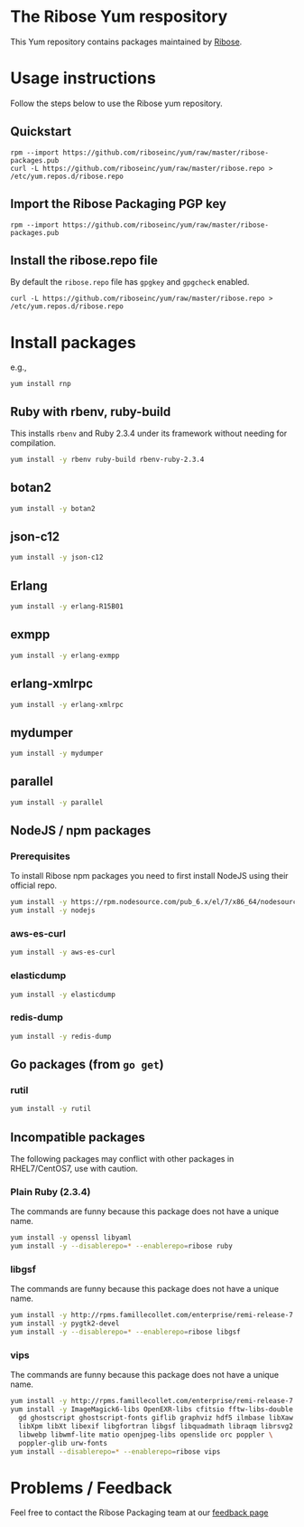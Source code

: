 # The Ribose Yum respository

This Yum repository contains packages maintained by
[Ribose](https://www.ribose.com).


# Usage instructions

Follow the steps below to use the Ribose yum repository.

## Quickstart

```
rpm --import https://github.com/riboseinc/yum/raw/master/ribose-packages.pub
curl -L https://github.com/riboseinc/yum/raw/master/ribose.repo > /etc/yum.repos.d/ribose.repo
```

## Import the Ribose Packaging PGP key

```
rpm --import https://github.com/riboseinc/yum/raw/master/ribose-packages.pub
```

## Install the ribose.repo file

By default the `ribose.repo` file has `gpgkey` and `gpgcheck` enabled.

```
curl -L https://github.com/riboseinc/yum/raw/master/ribose.repo > /etc/yum.repos.d/ribose.repo
```


# Install packages

e.g.,

```
yum install rnp
```

## Ruby with rbenv, ruby-build

This installs `rbenv` and Ruby 2.3.4 under its framework without needing
for compilation.

``` sh
yum install -y rbenv ruby-build rbenv-ruby-2.3.4
```

## botan2

``` sh
yum install -y botan2
```

## json-c12

``` sh
yum install -y json-c12
```

## Erlang

``` sh
yum install -y erlang-R15B01
```

## exmpp

``` sh
yum install -y erlang-exmpp
```

## erlang-xmlrpc

``` sh
yum install -y erlang-xmlrpc
```

## mydumper

``` sh
yum install -y mydumper
```

## parallel

``` sh
yum install -y parallel
```


## NodeJS / npm packages


### Prerequisites

To install Ribose npm packages you need to first install NodeJS using
their official repo.

``` sh
yum install -y https://rpm.nodesource.com/pub_6.x/el/7/x86_64/nodesource-release-el7-1.noarch.rpm
yum install -y nodejs
```

### aws-es-curl

``` sh
yum install -y aws-es-curl
```

### elasticdump

``` sh
yum install -y elasticdump
```

### redis-dump

``` sh
yum install -y redis-dump
```

## Go packages (from `go get`)


### rutil

``` sh
yum install -y rutil
```



## Incompatible packages

The following packages may conflict with other packages in
RHEL7/CentOS7, use with caution.

### Plain Ruby (2.3.4)

The commands are funny because this package does not have a unique name.

``` sh
yum install -y openssl libyaml
yum install -y --disablerepo=* --enablerepo=ribose ruby
```

### libgsf

The commands are funny because this package does not have a unique name.

``` sh
yum install -y http://rpms.famillecollet.com/enterprise/remi-release-7.rpm
yum install -y pygtk2-devel
yum install -y --disablerepo=* --enablerepo=ribose libgsf
```

### vips

The commands are funny because this package does not have a unique name.

``` sh
yum install -y http://rpms.famillecollet.com/enterprise/remi-release-7.rpm
yum install -y ImageMagick6-libs OpenEXR-libs cfitsio fftw-libs-double fribidi \
  gd ghostscript ghostscript-fonts giflib graphviz hdf5 ilmbase libXaw libXmu \
  libXpm libXt libexif libgfortran libgsf libquadmath libraqm librsvg2 \
  libwebp libwmf-lite matio openjpeg-libs openslide orc poppler \
  poppler-glib urw-fonts
yum install --disablerepo=* --enablerepo=ribose vips
```

# Problems / Feedback

Feel free to contact the Ribose Packaging team at our [feedback
page](https://www.ribose.com/feedback)
